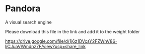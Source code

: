 # Pandora
A visual search engine


Please download this file in the link and add it to the weight folder

https://drive.google.com/file/d/1j6z1DVcsY2FZWhV86-ljCJuaVWmdnz7F/view?usp=share_link
